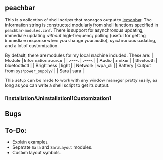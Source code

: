 peachbar
-----
This is a collection of shell scripts that manages output to [lemonbar](https://github.com/LemonBoy/bar). The information string is constructed modularly from shell functions specified in `peachbar-modules.conf`. There is support for asynchronous updating, immediate updating *without* high-frequency polling (useful for getting immediate response when you change your audio), synchronous updating, and a lot of customization.

By default, there are modules for my local machine included. These are:
| Module     | Information source	       |
| :----:     | :----:       		       |
| Audio      | amixer       		       |
| Bluetooth  | bluetoothctl		       |
| Brightness | light        		       |
| Network    | wpa\_cli     		       |
| Battery    | Output from `sys/power_supply/` |
| Sara       | sara			       |

This setup can be made to work with any window manager pretty easily, as long as you can write a shell script to get its output.

### \[[Installation/Uninstallation](https:/github.com/gitluin/peachbar/wiki/Installation)\]\[[Customization](https:/github.com/gitluin/peachbar/wiki/Customization)\]

## Bugs

## To-Do:
 * Explain examples.
 * Separate `Sara` and `SaraLayout` modules.
 * Custom layout symbols.
